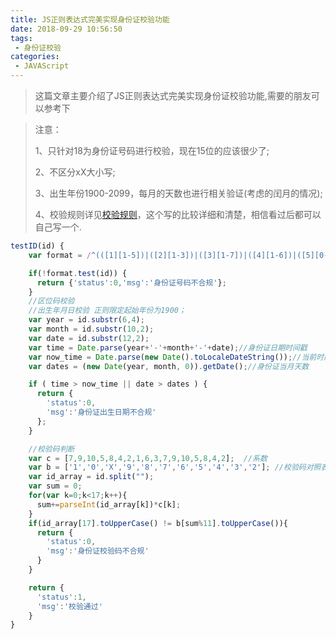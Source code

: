 ```yaml
---
title: JS正则表达式完美实现身份证校验功能
date: 2018-09-29 10:56:50
tags:
 - 身份证校验
categories:
 - JAVAScript
---
```


> 这篇文章主要介绍了JS正则表达式完美实现身份证校验功能,需要的朋友可以参考下

> 注意：
>
> 1、只针对18为身份证号码进行校验，现在15位的应该很少了;
>
> 2、不区分xX大小写;
>
> 3、出生年份1900-2099，每月的天数也进行相关验证(考虑的闰月的情况);
>
> 4、校验规则详见[校验规则](https://jingyan.baidu.com/article/7f41ececff944a593d095c8c.html)，这个写的比较详细和清楚，相信看过后都可以自己写一个.

```javascript
testID(id) {
    var format = /^(([1][1-5])|([2][1-3])|([3][1-7])|([4][1-6])|([5][0-4])|([6][1-5])|([7][1])|([8][1-2]))\d{4}(([1][9]\d{2})|([2]\d{3}))(([0][1-9])|([1][0-2]))(([0][1-9])|([1-2][0-9])|([3][0-1]))\d{3}[0-9xX]$/;

    if(!format.test(id)) {
      return {'status':0,'msg':'身份证号码不合规'};
    }
    //区位码校验
    //出生年月日校验 正则限定起始年份为1900；
    var year = id.substr(6,4);
    var month = id.substr(10,2);
    var date = id.substr(12,2);
    var time = Date.parse(year+'-'+month+'-'+date);//身份证日期时间戳
    var now_time = Date.parse(new Date().toLocaleDateString());//当前时间戳
    var dates = (new Date(year, month, 0)).getDate();//身份证当月天数

    if ( time > now_time || date > dates ) {
      return {
        'status':0,
        'msg':'身份证出生日期不合规'
      };
    }

    //校验码判断
    var c = [7,9,10,5,8,4,2,1,6,3,7,9,10,5,8,4,2];  //系数
    var b = ['1','0','X','9','8','7','6','5','4','3','2']; //校验码对照表
    var id_array = id.split("");
    var sum = 0;
    for(var k=0;k<17;k++){
      sum+=parseInt(id_array[k])*c[k];
    }
    if(id_array[17].toUpperCase() != b[sum%11].toUpperCase()){
      return {
        'status':0,
        'msg':'身份证校验码不合规'
      }
    }

    return {
      'status':1,
      'msg':'校验通过'
    }
}
```
